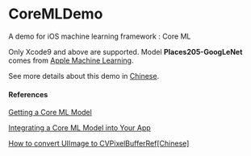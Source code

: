 # CoreMLDemo
A demo for iOS machine learning framework : Core ML


Only Xcode9 and above are supported.
Model **Places205-GoogLeNet** comes from [Apple Machine Learning](https://developer.apple.com/machine-learning/).

See more details about this demo in [Chinese](http://www.jianshu.com/p/ed8e76081cad).

#### References
[Getting a Core ML Model](https://developer.apple.com/documentation/coreml/getting_a_core_ml_model)

[Integrating a Core ML Model into Your App](https://developer.apple.com/documentation/coreml/integrating_a_core_ml_model_into_your_app)

[How to convert UIImage to CVPixelBufferRef[Chinese]](http://blog.csdn.net/lvmaker/article/details/51508121)

